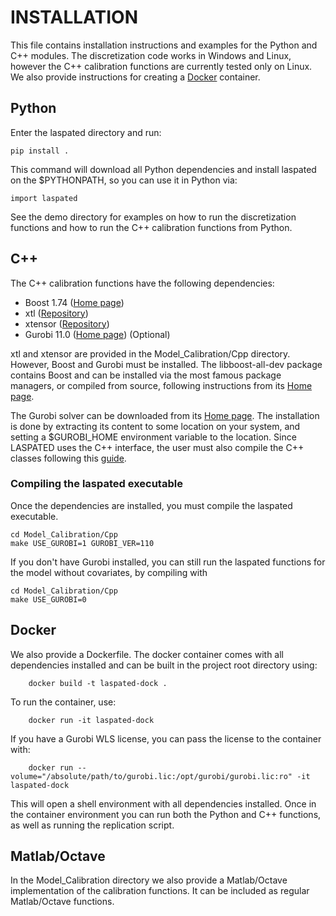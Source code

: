 # INSTALLATION

This file contains installation instructions and examples for the Python and C++ modules. The discretization code works in Windows and Linux, however the C++ calibration functions are currently tested only on Linux. We also provide instructions for creating a [Docker](##docker) container.

## Python

Enter the laspated directory and run:

    pip install .

This command will download all Python dependencies and install laspated on the $PYTHONPATH, so you can use it in Python via:

    import laspated

See the demo directory for examples on how to run the discretization functions and how to run the C++ calibration functions from Python.


## C++

The C++ calibration functions have the following dependencies:

- Boost 1.74 ([Home page](www.boost.org))
- xtl ([Repository](https://github.com/xtensor-stack/xtl))
- xtensor ([Repository](https://github.com/xtensor-stack/xtensor))
- Gurobi 11.0 ([Home page](www.gurobi.com)) (Optional)

xtl and xtensor are provided in the Model_Calibration/Cpp directory. However, Boost and Gurobi must be installed. The libboost-all-dev package contains Boost and can be installed via the most famous package managers, or compiled from source, following instructions from its [Home page](www.boost.org).

The Gurobi solver can be downloaded from its [Home page](www.gurobi.com). The installation is done by extracting its content to some location on your system, and setting a $GUROBI_HOME environment variable to the location. Since LASPATED uses the C++ interface, the user must also compile the C++ classes following this [guide](https://support.gurobi.com/hc/en-us/articles/360039093112-How-do-I-resolve-undefined-reference-errors-while-linking-Gurobi-in-C).

### Compiling the laspated executable

Once the dependencies are installed, you must compile the laspated executable.

    cd Model_Calibration/Cpp
    make USE_GUROBI=1 GUROBI_VER=110

If you don't have Gurobi installed, you can still run the laspated functions for the model without covariates, by compiling with

    cd Model_Calibration/Cpp
    make USE_GUROBI=0


## Docker

We also provide a Dockerfile. The docker container comes with all dependencies installed and can be built in the project root directory using:

```
    docker build -t laspated-dock .
```

To run the container, use:
```
    docker run -it laspated-dock
```

If you have a Gurobi WLS license, you can pass the license to the container with:
```
    docker run --volume="/absolute/path/to/gurobi.lic:/opt/gurobi/gurobi.lic:ro" -it laspated-dock
```

This will open a shell environment with all dependencies installed. Once in the container environment you can run both the Python and C++ functions, as well as running the replication script.

## Matlab/Octave

In the Model_Calibration directory we also provide a Matlab/Octave implementation of the calibration functions. It can be included as regular Matlab/Octave functions.





